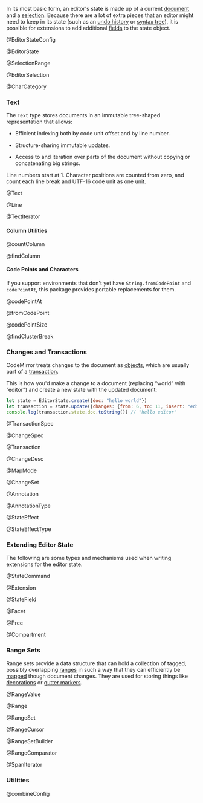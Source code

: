 In its most basic form, an editor's state is made up of a current <a
href="#state.EditorState.doc">document</a> and a <a
href="#state.EditorState.selection">selection</a>. Because there are a
lot of extra pieces that an editor might need to keep in its state
(such as an [undo history](#commands.history) or [syntax
tree](#language.syntaxTree)), it is possible for extensions to add
additional [fields](#state.StateField) to the state object.

@EditorStateConfig

@EditorState

@SelectionRange

@EditorSelection

@CharCategory

### Text

The `Text` type stores documents in an immutable tree-shaped
representation that allows:

 - Efficient indexing both by code unit offset and by line number.

 - Structure-sharing immutable updates.

 - Access to and iteration over parts of the document without copying
   or concatenating big strings.

Line numbers start at 1. Character positions are counted from zero,
and count each line break and UTF-16 code unit as one unit.

@Text

@Line

@TextIterator

#### Column Utilities

@countColumn

@findColumn

#### Code Points and Characters

If you support environments that don't yet have `String.fromCodePoint`
and `codePointAt`, this package provides portable replacements for them.

@codePointAt

@fromCodePoint

@codePointSize

@findClusterBreak

### Changes and Transactions

CodeMirror treats changes to the document as
[objects](#state.ChangeSet), which are usually part of a
[transaction](#state.Transaction).

This is how you'd make a change to a document (replacing “world” with
“editor”) and create a new state with the updated document:

```javascript
let state = EditorState.create({doc: "hello world"})
let transaction = state.update({changes: {from: 6, to: 11, insert: "editor"}})
console.log(transaction.state.doc.toString()) // "hello editor"
```

@TransactionSpec

@ChangeSpec

@Transaction

@ChangeDesc

@MapMode

@ChangeSet

@Annotation

@AnnotationType

@StateEffect

@StateEffectType

### Extending Editor State

The following are some types and mechanisms used when writing
extensions for the editor state.

@StateCommand

@Extension

@StateField

@Facet

@Prec

@Compartment

### Range Sets

Range sets provide a data structure that can hold a collection of
tagged, possibly overlapping [ranges](#state.Range) in such a way
that they can efficiently be [mapped](#state.RangeSet.map) though
document changes. They are used for storing things like
[decorations](#view.Decoration) or [gutter
markers](#view.GutterMarker).

@RangeValue

@Range

@RangeSet

@RangeCursor

@RangeSetBuilder

@RangeComparator

@SpanIterator

### Utilities

@combineConfig
